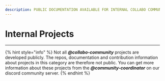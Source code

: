 ```yaml
---
description: PUBLIC DOCUMENTATION AVAILABLE FOR INTERNAL COLLABO COMMUNITY PROJECTS.
---
```


# Internal Projects

***

{% hint style="info" %}
Not all _**@collabo-community**_ projects are developed publicly. The repos, documentation and contribution information about projects in this category are therefore not public. You can get more information about these projects from the _**@community-coordinator**_ on our discord community server.
{% endhint %}
